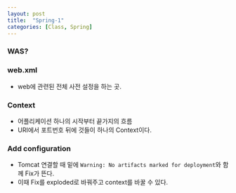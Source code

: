 ```yaml
---
layout: post
title:  "Spring-1"
categories: [Class, Spring]
---
```


### WAS?


### web.xml
- web에 관련된 전체 사전 설정을 하는 곳.

### Context
- 어플리케이션 하나의 시작부터 끝가지의 흐름
- URI에서 포트번호 뒤에 것들이 하나의 Context이다.

### Add configuration
- Tomcat 연결할 때 밑에 `Warning: No artifacts marked for deployment`와 함께 Fix가 뜬다.
- 이때 Fix를 exploded로 바꿔주고 context를 바꿀 수 있다.